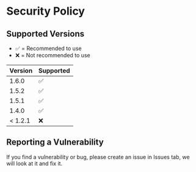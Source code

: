# Security Policy

## Supported Versions

* ✅ = Recommended to use
* ❌ = Not recommended to use

| Version | Supported          |
| ------- | ------------------ |
| 1.6.0   | ✅                 |
| 1.5.2   | ✅                 |
| 1.5.1   | ✅                 |
| 1.4.0   | ✅                 |
| < 1.2.1 | :x:               |

## Reporting a Vulnerability
If you find a vulnerability or bug, please create an issue in Issues tab, we will look at it and fix it.
